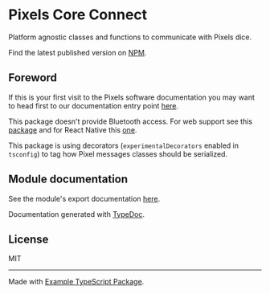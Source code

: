 # Pixels Core Connect

Platform agnostic classes and functions to communicate with Pixels dice.

Find the latest published version on [NPM](
  https://www.npmjs.com/package/@systemic-games/pixels-core-connect
).

## Foreword

If this is your first visit to the Pixels software documentation
you may want to head first to our documentation entry point [here](
    https://github.com/GameWithPixels
).

This package doesn't provide Bluetooth access.
For web support see this [package](
    https://github.com/GameWithPixels/pixels-js/tree/main/packages/pixels-web-connect
) and for React Native this [one](
    https://github.com/GameWithPixels/pixels-js/tree/main/packages/react-native-pixels-connect
).

This package is using decorators (`experimentalDecorators` enabled in `tsconfig`)
to tag how Pixel messages classes should be serialized.

## Module documentation

See the module's export documentation [here](
    https://gamewithpixels.github.io/pixels-js/modules/_systemic_games_pixels_core_connect.html
).

Documentation generated with [TypeDoc](https://typedoc.org/).

## License

MIT

---

Made with [Example TypeScript Package](
    https://github.com/tomchen/example-typescript-package
).
